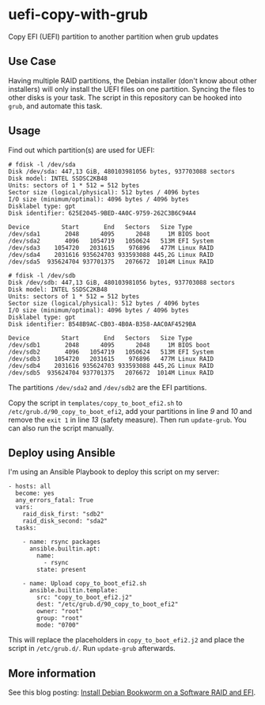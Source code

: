 # uefi-copy-with-grub

Copy EFI (UEFI) partition to another partition when grub updates

## Use Case

Having multiple RAID partitions, the Debian installer (don't know about other installers) will only install the UEFI files on one partition. Syncing the files to other disks is your task. The script in this repository can be hooked into `grub`, and automate this task.

## Usage

Find out which partition(s) are used for UEFI:

```
# fdisk -l /dev/sda
Disk /dev/sda: 447,13 GiB, 480103981056 bytes, 937703088 sectors
Disk model: INTEL SSDSC2KB48
Units: sectors of 1 * 512 = 512 bytes
Sector size (logical/physical): 512 bytes / 4096 bytes
I/O size (minimum/optimal): 4096 bytes / 4096 bytes
Disklabel type: gpt
Disk identifier: 625E2045-9BED-4A0C-9759-262C3B6C94A4

Device         Start       End   Sectors   Size Type
/dev/sda1       2048      4095      2048     1M BIOS boot
/dev/sda2       4096   1054719   1050624   513M EFI System
/dev/sda3    1054720   2031615    976896   477M Linux RAID
/dev/sda4    2031616 935624703 933593088 445,2G Linux RAID
/dev/sda5  935624704 937701375   2076672  1014M Linux RAID

# fdisk -l /dev/sdb
Disk /dev/sdb: 447,13 GiB, 480103981056 bytes, 937703088 sectors
Disk model: INTEL SSDSC2KB48
Units: sectors of 1 * 512 = 512 bytes
Sector size (logical/physical): 512 bytes / 4096 bytes
I/O size (minimum/optimal): 4096 bytes / 4096 bytes
Disklabel type: gpt
Disk identifier: B548B9AC-CB03-4B0A-B358-AAC0AF4529BA

Device         Start       End   Sectors   Size Type
/dev/sdb1       2048      4095      2048     1M BIOS boot
/dev/sdb2       4096   1054719   1050624   513M EFI System
/dev/sdb3    1054720   2031615    976896   477M Linux RAID
/dev/sdb4    2031616 935624703 933593088 445,2G Linux RAID
/dev/sdb5  935624704 937701375   2076672  1014M Linux RAID
```

The partitions `/dev/sda2` and `/dev/sdb2` are the EFI partitions.

Copy the script in `templates/copy_to_boot_efi2.sh` to `/etc/grub.d/90_copy_to_boot_efi2`, add your partitions in line *9* and *10* and remove the `exit 1` in line *13* (safety measure). Then run `update-grub`. You can also run the script manually.

## Deploy using Ansible

I'm using an Ansible Playbook to deploy this script on my server:

```
- hosts: all
  become: yes
  any_errors_fatal: True
  vars:
    raid_disk_first: "sdb2"
    raid_disk_second: "sda2"
  tasks:

    - name: rsync packages
      ansible.builtin.apt:
        name:
          - rsync
        state: present

    - name: Upload copy_to_boot_efi2.sh
      ansible.builtin.template:
        src: "copy_to_boot_efi2.j2"
        dest: "/etc/grub.d/90_copy_to_boot_efi2"
        owner: "root"
        group: "root"
        mode: "0700"
```

This will replace the placeholders in `copy_to_boot_efi2.j2` and place the script in `/etc/grub.d/`. Run `update-grub` afterwards.

## More information

See this blog posting: [Install Debian Bookworm on a Software RAID and EFI](https://andreas.scherbaum.la/post/2024-07-22_install-debian-bookworm-on-a-software-raid-and-efi/).
